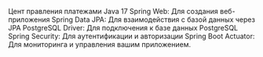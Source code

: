 Цент правления платежами
Java 17 
Spring Web: Для создания веб-приложения
Spring Data JPA: Для взаимодействия с базой данных через JPA
PostgreSQL Driver: Для подключения к базе данных PostgreSQL
Spring Security: Для аутентификации и авторизации
Spring Boot Actuator: Для мониторинга и управления вашим приложением.
